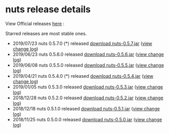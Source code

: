 # nuts release details

View Official releases [here](https://github.com/thevpc/nuts/releases) :

Starred releases are most stable ones.

+ 2019/07/23 	nuts 0.5.7.0 (*) released [download nuts-0.5.7.jar](https://github.com/thevpc/vpc-public-maven/raw/master/net/vpc/app/nuts/nuts/0.5.7/nuts-0.5.7.jar) ([view change log](https://github.com/thevpc/nuts/blob/master/docs/change-log/v0.5.7.0.md))
+ 2019/06/23 	nuts 0.5.6.0 released [download nuts-0.5.6.jar](https://github.com/thevpc/vpc-public-maven/raw/master/net/vpc/app/nuts/nuts/0.5.6/nuts-0.5.6.jar) ([view change log](https://github.com/thevpc/nuts/blob/master/docs/change-log/v0.5.6.0.md))
+ 2019/06/08 	nuts 0.5.5.0 released [download nuts-0.5.5.jar](https://github.com/thevpc/vpc-public-maven/raw/master/net/vpc/app/nuts/nuts/0.5.5/nuts-0.5.5.jar) ([view change log](https://github.com/thevpc/nuts/blob/master/docs/change-log/v0.5.5.0.md))
+ 2019/04/21 	nuts 0.5.4.0 (*) released [download nuts-0.5.4.jar](https://github.com/thevpc/vpc-public-maven/raw/master/net/vpc/app/nuts/nuts/0.5.4/nuts-0.5.4.jar) ([view change log](https://github.com/thevpc/nuts/blob/master/docs/change-log/v0.5.4.0.md))
+ 2019/01/05 	nuts 0.5.3.0 released [download nuts-0.5.3.jar](https://github.com/thevpc/vpc-public-maven/raw/master/net/vpc/app/nuts/nuts/0.5.3/nuts-0.5.3.jar) ([view change log](https://github.com/thevpc/nuts/blob/master/docs/change-log/v0.5.3.0.md))
+ 2018/12/28 	nuts 0.5.2.0 released [download nuts-0.5.2.jar](https://github.com/thevpc/vpc-public-maven/raw/master/net/vpc/app/nuts/nuts/0.5.2/nuts-0.5.2.jar) ([view change log](https://github.com/thevpc/nuts/blob/master/docs/change-log/v0.5.2.0.md))
+ 2018/12/18 	nuts 0.5.1.0 released [download nuts-0.5.1.jar](https://github.com/thevpc/vpc-public-maven/raw/master/net/vpc/app/nuts/nuts/0.5.1/nuts-0.5.1.jar) ([view change log](https://github.com/thevpc/nuts/blob/master/docs/change-log/v0.5.1.0.md))
+ 2018/11/25 	nuts 0.5.0.0 released [download nuts-0.5.0.jar](https://github.com/thevpc/vpc-public-maven/raw/master/net/vpc/app/nuts/nuts/0.5.0/nuts-0.5.0.jar) ([view change log](https://github.com/thevpc/nuts/blob/master/docs/change-log/v0.5.0.0.md))

